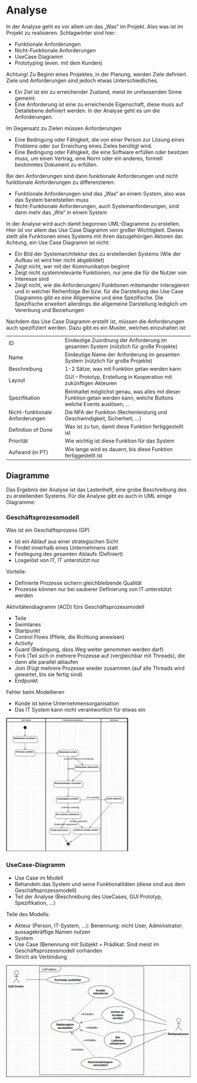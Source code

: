 # Analyse

In der Analyse geht es vor allem um das „Was“ im Projekt. Also was ist im Projekt zu realisieren. Schlagwörter sind hier:
-	Funktionale Anforderungen
-	Nicht-Funktionale Anforderungen
-	UseCase Diagramm
-	Prototyping (even. mit dem Kunden)

Achtung! Zu Beginn eines Projektes, in der Planung, werden Ziele definiert. Ziele und Anforderungen sind jedoch etwas Unterschiedliches. 
-	Ein Ziel ist ein zu erreichender Zustand, meist im umfassenden Sinne gemeint. 
-	Eine Anforderung ist eine zu erreichende Eigenschaft, diese muss auf Detailebene definiert werden. In der Analyse geht es um die Anforderungen.

Im Gegensatz zu Zielen müssen Anforderungen
-	Eine Bedingung oder Fähigkeit, die von einer Person zur Lösung eines Problems oder zur Erreichung eines Zieles benötigt wird.
-	Eine Bedingung oder Fähigkeit, die eine Software erfüllen oder besitzen muss, um einen Vertrag, eine Norm oder ein anderes, formell bestimmtes Dokument zu erfüllen.

Bei den Anforderungen sind dann funktionale Anforderungen und nicht funktionale Anforderungen zu differenzieren:
-	Funktionale Anforderungen sind das „Was“ an einem System, also was das System bereitstellen muss
-	Nicht-Funktionale Anforderungen, auch Systemanforderungen, sind dann mehr das „Wie“ in einem System

In der Analyse wird auch damit begonnen UML-Diagramme zu erstellen. Hier ist vor allem das Use Case Diagramm von großer Wichtigkeit. Dieses stellt alle Funktionen eines Systems mit ihren dazugehörigen Aktoren dar. Achtung, ein Use Case Diagramm ist nicht:
-	Ein Bild der Systemarchitektur des zu erstellenden Systems (Wie der Aufbau ist wird hier nicht abgebildet)
-	Zeigt nicht, wer mit der Kommunikation beginnt
-	Zeigt nicht systemrelevante Funktionen, nur jene die für die Nutzer von Interesse sind
-	Zeigt nicht, wie die Anforderungen/ Funktionen miteinander interagieren und in welcher Reihenfolge
Bei bzw. für die Darstellung des Use Case Diagramms gibt es eine Allgemeine und eine Spezifische. Die Spezifische erweitert allerdings die allgemeine Darstellung lediglich um Vererbung und Beziehungen

Nachdem das Use Case Diagramm erstellt ist, müssen die Anforderungen auch spezifiziert werden. Dazu gibt es ein Muster, welches einzuhalten ist:

|                                 |                                                                                                                       |
|---------------------------------|-----------------------------------------------------------------------------------------------------------------------|
| ID                              | Eindeutige Zuordnung der Anforderung im gesamten System (nützlich für große Projekte)                                 |
| Name                            | Eindeutige Name der Anforderung im gesamten System (nützlich für große Projekte)                                      |
| Beschreibung                    | 1-2 Sätze, was mit Funktion getan werden kann                                                                         |
| Layout                          | GUI – Prototyp, Erstellung in Kooperation mit zukünftigen Akteuren                                                    |
| Spezifikation                   | Beinhaltet möglichst genau, was alles mit dieser Funktion getan werden kann, welche Buttons welche Events auslösen, … |
| Nicht-funktionale Anforderungen | Die NFA der Funktion (Rechenleistung und Geschwindigkeit, Sicherheit, …)                                              |
| Definition of Done              | Was ist zu tun, damit diese Funktion fertiggestellt ist                                                               |
| Priorität                       | Wie wichtig ist diese Funktion für das System                                                                         |
| Aufwand (in PT)                 | Wie lange wird es dauern, bis diese Funktion fertiggestellt ist                                                       |

## Diagramme

Das Ergebnis der Analyse ist das Lastenheft, eine grobe Beschreibung des zu erstellenden Systems. Für die Analyse gibt es auch in UML einige Diagramme: 

### Geschäftsprozessmodell

Was ist ein Geschäftsprozess (GP)
- Ist ein Ablauf aus einer strategischen Sicht
- Findet innerhalb eines Unternehmens statt
- Festlegung des gesamten Ablaufs (Definiert)
- Losgelöst von IT, IT unterstützt nur

Vorteile:
-	Definierte Prozesse sichern gleichbleibende Qualität
- Prozesse können nur bei sauberer Definierung von IT unterstützt werden 

Aktivitätendiagramm (ACD) fürs Geschäftsprozessmodell
- Teile
- Swimlanes
- Startpunkt
- Control Flows (Pfeile, die Richtung anweisen)
- Activity
- Guard (Bedingung, dass Weg weiter genommen werden darf)
- Fork (Teil sich in mehrere Prozesse auf (vergleichbar mit Threads), die dann alle parallel ablaufen
- Join (Fügt mehrere Prozesse wieder zusammen (auf alle Threads wird gewartet, bis sie fertig sind)
- Endpunkt

Fehler beim Modellieren
-	Kunde ist keine Unternehmensorganisation
-	Das IT System kann nicht verantwortlich für etwas ein

![GPM.png](GPM.png)

### UseCase-Diagramm 

-	Use Case im Modell
-	Behandeln das System und seine Funktionalitäten (diese sind aus dem Geschäftsprozessmodell)
-	Teil der Analyse (Beschreibung des UseCases, GUI Prototyp, Spezifikation, …)

Teile des Modells:
-	Akteur (Person, IT-System, …): Benennung: nicht User, Administrator; aussagekräftige Namen nutzen
-	System
-	Use Case (Benennung mit Subjekt + Prädikat: Sind meist im Geschäftsprozessmodell vorhanden
-	Strich als Verbindung

![UCD.png](UCD.png)
